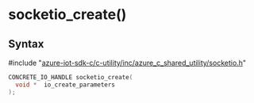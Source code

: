 # socketio_create()

## Syntax

\#include "[azure-iot-sdk-c/c-utility/inc/azure_c_shared_utility/socketio.h](../socketio-h.md)"  
```C
CONCRETE_IO_HANDLE socketio_create(
  void *  io_create_parameters
);
```

